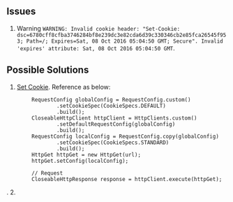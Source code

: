 ## Issues 
1. Warning `WARNING: Invalid cookie header: "Set-Cookie: dsc=6780cff8cfba3746284bf8e239dc3e82cda6d39c330346cb2e85fca26545f953; Path=/; Expires=Sat, 08 Oct 2016 05:04:50 GMT; Secure". Invalid 'expires' attribute: Sat, 08 Oct 2016 05:04:50 GMT`.

## Possible Solutions
1. [Set Cookie](http://stackoverflow.com/questions/13302245/getting-set-cookie-header). Reference as below: 
```
        RequestConfig globalConfig = RequestConfig.custom()
                .setCookieSpec(CookieSpecs.DEFAULT)
                .build();
        CloseableHttpClient httpClient = HttpClients.custom()
                .setDefaultRequestConfig(globalConfig)
                .build();
        RequestConfig localConfig = RequestConfig.copy(globalConfig)
                .setCookieSpec(CookieSpecs.STANDARD)
                .build();
        HttpGet httpGet = new HttpGet(url);
        httpGet.setConfig(localConfig); 

        // Request
        CloseableHttpResponse response = httpClient.execute(httpGet);
```
.
2. 
